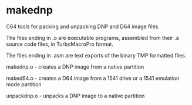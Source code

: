 # makednp
C64 tools for packing and unpacking DNP and D64 image files.

The files ending in .o are executable programs, assembled from their .a source code files, in TurboMacroPro format. 

The files ending in .asm are text exports of the binary TMP formatted files.

makednp.o - creates a DNP image from a native partition

maked64.o - creates a D64 image from a 1541 drive or a 1541 emulation mode partition

unpackdnp.o - unpacks a DNP image to a native partition

